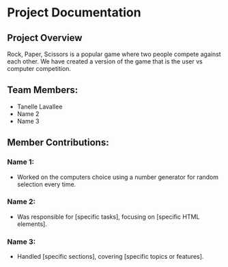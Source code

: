 # Project Documentation

## Project Overview

Rock, Paper, Scissors is a popular game where two people compete against each other. We have created a version of the game that is the user vs computer competition. 

## Team Members:

-   Tanelle Lavallee
-   Name 2
-   Name 3

## Member Contributions:

### Name 1:

-   Worked on the computers choice using a number generator for random selection every time.


### Name 2:

-   Was responsible for [specific tasks], focusing on [specific HTML elements].

### Name 3:

-   Handled [specific sections], covering [specific topics or features].